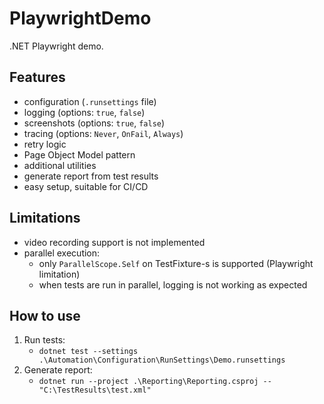 # PlaywrightDemo
.NET Playwright demo.

## Features
- configuration (`.runsettings` file)
- logging (options: `true`, `false`)
- screenshots (options: `true`, `false`)
- tracing (options: `Never`, `OnFail`, `Always`)
- retry logic
- Page Object Model pattern
- additional utilities
- generate report from test results
- easy setup, suitable for CI/CD

## Limitations
- video recording support is not implemented
- parallel execution:
	- only `ParallelScope.Self` on TestFixture-s is supported (Playwright limitation)
	- when tests are run in parallel, logging is not working as expected

## How to use
1. Run tests:
	- `dotnet test --settings .\Automation\Configuration\RunSettings\Demo.runsettings`
2. Generate report:
	- `dotnet run --project .\Reporting\Reporting.csproj -- "C:\TestResults\test.xml"`
